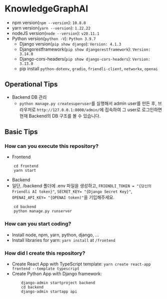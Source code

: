# KnowledgeGraphAI
- npm version(`npm --version`): `10.8.0`
- yarn version(`yarn --version`): `1.22.22`
- nodeJS version(`node --version`): `v20.11.1`
- Python version(`python -V`): `Python 3.9.7`
  - Django version(`pip show django`): `Version: 4.1.3`
  - Djangorestframework(`pip show djangorestframework`): `Version: 3.14.0`
  - Django-cors-headers(`pip show django-cors-headers`): `Version: 3.13.0`
  - pip install `python-dotenv`, `gradio`, `friendli-client`, `networkx`, `openai`

## Operational Tips
- Backend DB 관리
  - `python manage.py createsuperuser`를 실행해서 admin user를 만든 후, 브라우저로 `http://127.0.0.1:8000/admin/`에 접속하여 그 user로 로그인하면 현재 Backend의 DB 구조를 볼 수 있습니다.

## Basic Tips
### How can you execute this repository?
- Frontend
```
    cd frontend
    yarn start
```
- Backend
- 일단, /backend 폴더에 .env 파일을 생성하고, `FRIENDLI_TOKEN = "{당신의 Friendli AI token}"`, `SECRET_KEY= "{Django Secret Key}"`, `OPENAI_API_KEY= "{OPENAI token)"`을 기입해주세요.
```
    cd backend
    python manage.py runserver
```
### How can you start coding?
- Install node, npm, yarn, python, django, ...
- Install libraries for yarn: `yarn install` at `/frontend`

### How did I create this repository?
- Create React App with TypeScript template: `yarn create react-app frontend --template typescript`
- Create Python App with Django framework:
    ```
        django-admin startproject backend
        cd backend
        django-admin startapp api
    ```